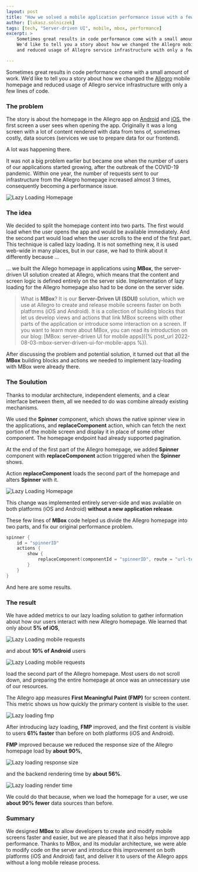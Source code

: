 ```yaml
---
layout: post
title: "How we solved a mobile application performance issue with a few lines of code?"
author: [lukasz.solniczek]
tags: [tech, "Server-driven UI", mobile, mbox, performance]
excerpt: >
    Sometimes great results in code performance come with a small amount of work.
    We'd like to tell you a story about how we changed the Allegro mobile homepage
    and reduced usage of Allegro service infrastructure with only a few lines of code.

---
```


Sometimes great results in code performance come with a small amount of work.
We’d like to tell you a story about how we changed the [Allegro](/about-us/) mobile homepage
and reduced usage of Allegro service infrastructure with only a few lines of code.

### The problem

The story is about the homepage in the Allegro app on [Android](https://play.google.com/store/apps/details?id=pl.allegro)
and [iOS](https://apps.apple.com/pl/app/allegro/id305659772), the first screen a user sees when opening the app.
Originally it was a long screen with a lot of content rendered with data from tens of, sometimes costly, data sources (services we use to prepare data for our frontend).

A lot was happening there.

It was not a big problem earlier but became one when the number of users of our applications started growing, after the outbreak of the COVID-19 pandemic.
Within one year, the number of requests sent to our infrastructure from the Allegro homepage increased almost 3 times, consequently becoming a performance issue.

![Lazy Loading Homepage](/img/articles/2022-10-21-lazy-loading-with-mbox/lazy-loading-rps.png)

### The idea

We decided to split the homepage content into two parts. The first would load when the user opens the app and would be available immediately.
And the second part would load when the user scrolls to the end of the first part.
This technique is called lazy loading.
It is not something new, it is used web-wide in many places, but in our case, we had to think about it differently because …

... we built the Allego homepage in applications using **MBox**, the server-driven UI solution created at Allegro, which means that the content and screen logic is defined entirely on the server side. 
Implementation of lazy loading for the Allegro homepage also had to be done on the server side.

> What is **MBox**? It is our **Server-Driven UI (SDUI)** solution, which we use at Allegro to create and release mobile screens faster on both platforms (iOS and Android). It is a collection of building blocks that let us develop views and actions that link MBox screens with other parts of the application or introduce some interaction on a screen.
If you want to learn more about MBox, you can read its introduction on our blog: [MBox: server-driven UI for mobile apps]({% post_url 2022-08-03-mbox-server-driven-ui-for-mobile-apps %}).

After discussing the problem and potential solution, it turned out that all the **MBox** building blocks and actions we
needed to implement lazy-loading with MBox were already there.

### The Soulution

Thanks to modular architecture, independent elements, and a clear interface between them, all we needed to do was combine already existing mechanisms.

We used the **Spinner** component, which shows the native spinner view in the applications, and **replaceComponent** action, which can fetch the next portion of the mobile screen and display it in place of some other component.
The homepage endpoint had already supported pagination.

At the end of the first part of the Allegro homepage, we added **Spinner** component with **replaceComponent** action triggered when the **Spinner** shows.

Action **replaceComponent** loads the second part of the homepage and alters **Spinner** with it.

![Lazy Loading Homepage](/img/articles/2022-10-21-lazy-loading-with-mbox/lazy-loading-homepage.png)

This change was implemented entirely server-side and was available on both platforms (iOS and Android) **without a new application release**.

These few lines of **MBox** code helped us divide the Allegro homepage into two parts, and fix our original performance problem.

```kotlin
spinner {
    id = "spinnerID"
    actions {
        show {
            replaceComponent(componentId = "spinnerID", route = "url-to-second-part")
        }
    }
}
```

And here are some results.

### The result

We have added metrics to our lazy loading solution to gather information about how our users interact with new Allegro homepage.
We learned that only about **5% of iOS**, 

![Lazy Loading mobile requests](/img/articles/2022-10-21-lazy-loading-with-mbox/lazy-loading-mobile-requests-ios.png)

and about **10% of Android** users

![Lazy Loading mobile requests](/img/articles/2022-10-21-lazy-loading-with-mbox/lazy-loading-mobile-requests-android.png)

load the second part of the Allegro homepage.
Most users do not scroll down, and preparing the entire homepage at once was an unnecessary use of our resources.

The Allegro app measures **First Meaningful Paint (FMP)** for screen content. This metric shows us how quickly the primary content is visible to the user.

![Lazy loading fmp](/img/articles/2022-10-21-lazy-loading-with-mbox/lazy-loading-fmp.png)

After introducing lazy loading, **FMP** improved, and the first content is visible to users **61% faster** than before on both platforms (iOS and Android).

**FMP** improved because we reduced the response size of the Allegro homepage load by **about 90%**, 

![Lazy loading response size](/img/articles/2022-10-21-lazy-loading-with-mbox/lazy-loading-response-size.png)

and the backend rendering time by **about 56%**.

![Lazy loading render time](/img/articles/2022-10-21-lazy-loading-with-mbox/lazy-loading-render-time.png)

We could do that because, when we load the homepage for a user, we use **about 90% fewer** data sources than before.

### Summary

We designed **MBox** to allow developers to create and modify mobile screens faster and easier, but we are pleased that it also helps improve app performance. Thanks to MBox, and its modular architecture, we were able to modify
code on the server and introduce this improvement on both platforms (iOS and Android) fast, and deliver it to users of the Allegro apps without a long mobile release process.
